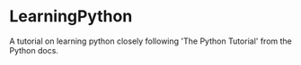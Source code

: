 # LearningPython
A tutorial on learning python closely following 'The Python Tutorial' from the Python docs.
